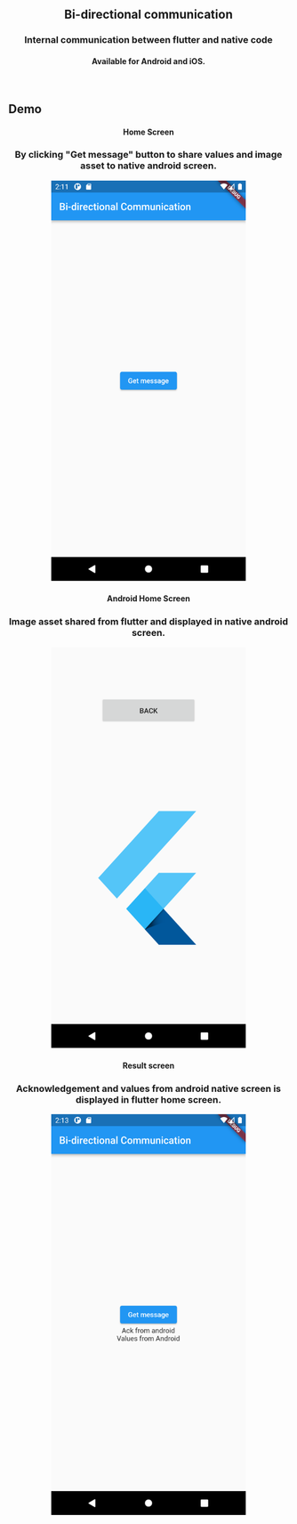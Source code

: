 <h2 align="center">
Bi-directional communication 
</h2>

<h3 align="center">
Internal communication between flutter and native code
</h3>

<h4 align="center">
Available for Android and iOS.
</h4>

<br>

## Demo

<h4 align="center">
Home Screen
</h4>

<h3 align="center">
By clicking "Get message" button to share values and image asset to native android screen.
</h3>

<p align="center">
   <img width=350 src="assets/homescreen.png" />
</p> 

<h4 align="center">
Android Home Screen
</h4>

<h3 align="center">
Image asset shared from flutter and displayed in native android screen.
</h3>

<p align="center">
   <img width=350 src="assets/android_homescreen.png" />
</p> 

<h4 align="center">
Result screen
</h4>

<h3 align="center">
Acknowledgement and values from android native screen is displayed in flutter home screen.
</h3>

<p align="center">
   <img width=350 src="assets/resultscreen.png" />
</p> 